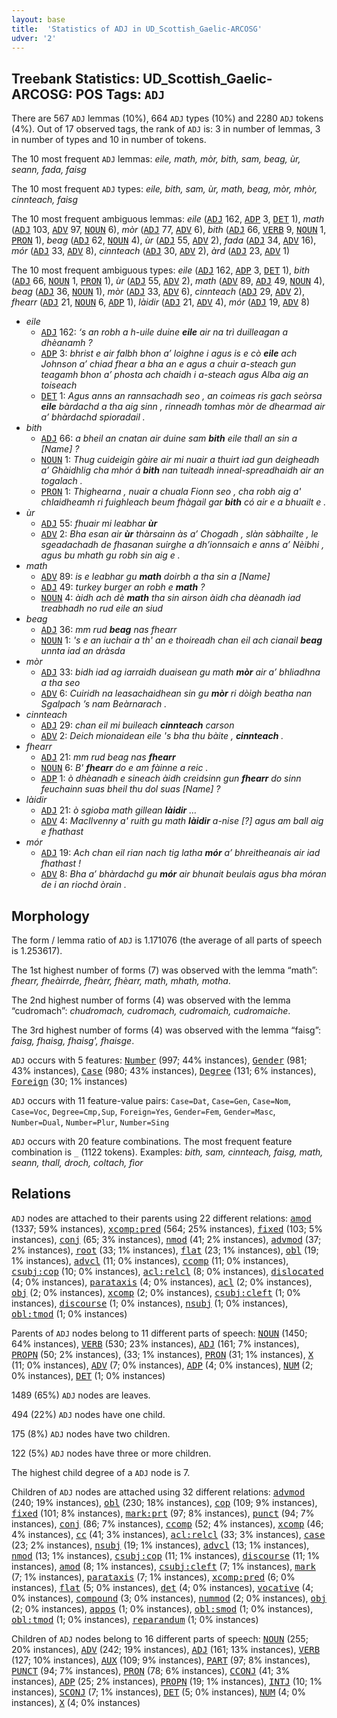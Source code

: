 ```yaml
---
layout: base
title:  'Statistics of ADJ in UD_Scottish_Gaelic-ARCOSG'
udver: '2'
---
```


## Treebank Statistics: UD_Scottish_Gaelic-ARCOSG: POS Tags: `ADJ`

There are 567 `ADJ` lemmas (10%), 664 `ADJ` types (10%) and 2280 `ADJ` tokens (4%).
Out of 17 observed tags, the rank of `ADJ` is: 3 in number of lemmas, 3 in number of types and 10 in number of tokens.

The 10 most frequent `ADJ` lemmas: <em>eile, math, mòr, bith, sam, beag, ùr, seann, fada, faisg</em>

The 10 most frequent `ADJ` types:  <em>eile, bith, sam, ùr, math, beag, mòr, mhòr, cinnteach, faisg</em>

The 10 most frequent ambiguous lemmas: <em>eile</em> (<tt><a href="gd_arcosg-pos-ADJ.html">ADJ</a></tt> 162, <tt><a href="gd_arcosg-pos-ADP.html">ADP</a></tt> 3, <tt><a href="gd_arcosg-pos-DET.html">DET</a></tt> 1), <em>math</em> (<tt><a href="gd_arcosg-pos-ADJ.html">ADJ</a></tt> 103, <tt><a href="gd_arcosg-pos-ADV.html">ADV</a></tt> 97, <tt><a href="gd_arcosg-pos-NOUN.html">NOUN</a></tt> 6), <em>mòr</em> (<tt><a href="gd_arcosg-pos-ADJ.html">ADJ</a></tt> 77, <tt><a href="gd_arcosg-pos-ADV.html">ADV</a></tt> 6), <em>bith</em> (<tt><a href="gd_arcosg-pos-ADJ.html">ADJ</a></tt> 66, <tt><a href="gd_arcosg-pos-VERB.html">VERB</a></tt> 9, <tt><a href="gd_arcosg-pos-NOUN.html">NOUN</a></tt> 1, <tt><a href="gd_arcosg-pos-PRON.html">PRON</a></tt> 1), <em>beag</em> (<tt><a href="gd_arcosg-pos-ADJ.html">ADJ</a></tt> 62, <tt><a href="gd_arcosg-pos-NOUN.html">NOUN</a></tt> 4), <em>ùr</em> (<tt><a href="gd_arcosg-pos-ADJ.html">ADJ</a></tt> 55, <tt><a href="gd_arcosg-pos-ADV.html">ADV</a></tt> 2), <em>fada</em> (<tt><a href="gd_arcosg-pos-ADJ.html">ADJ</a></tt> 34, <tt><a href="gd_arcosg-pos-ADV.html">ADV</a></tt> 16), <em>mór</em> (<tt><a href="gd_arcosg-pos-ADJ.html">ADJ</a></tt> 33, <tt><a href="gd_arcosg-pos-ADV.html">ADV</a></tt> 8), <em>cinnteach</em> (<tt><a href="gd_arcosg-pos-ADJ.html">ADJ</a></tt> 30, <tt><a href="gd_arcosg-pos-ADV.html">ADV</a></tt> 2), <em>àrd</em> (<tt><a href="gd_arcosg-pos-ADJ.html">ADJ</a></tt> 23, <tt><a href="gd_arcosg-pos-ADV.html">ADV</a></tt> 1)

The 10 most frequent ambiguous types:  <em>eile</em> (<tt><a href="gd_arcosg-pos-ADJ.html">ADJ</a></tt> 162, <tt><a href="gd_arcosg-pos-ADP.html">ADP</a></tt> 3, <tt><a href="gd_arcosg-pos-DET.html">DET</a></tt> 1), <em>bith</em> (<tt><a href="gd_arcosg-pos-ADJ.html">ADJ</a></tt> 66, <tt><a href="gd_arcosg-pos-NOUN.html">NOUN</a></tt> 1, <tt><a href="gd_arcosg-pos-PRON.html">PRON</a></tt> 1), <em>ùr</em> (<tt><a href="gd_arcosg-pos-ADJ.html">ADJ</a></tt> 55, <tt><a href="gd_arcosg-pos-ADV.html">ADV</a></tt> 2), <em>math</em> (<tt><a href="gd_arcosg-pos-ADV.html">ADV</a></tt> 89, <tt><a href="gd_arcosg-pos-ADJ.html">ADJ</a></tt> 49, <tt><a href="gd_arcosg-pos-NOUN.html">NOUN</a></tt> 4), <em>beag</em> (<tt><a href="gd_arcosg-pos-ADJ.html">ADJ</a></tt> 36, <tt><a href="gd_arcosg-pos-NOUN.html">NOUN</a></tt> 1), <em>mòr</em> (<tt><a href="gd_arcosg-pos-ADJ.html">ADJ</a></tt> 33, <tt><a href="gd_arcosg-pos-ADV.html">ADV</a></tt> 6), <em>cinnteach</em> (<tt><a href="gd_arcosg-pos-ADJ.html">ADJ</a></tt> 29, <tt><a href="gd_arcosg-pos-ADV.html">ADV</a></tt> 2), <em>fhearr</em> (<tt><a href="gd_arcosg-pos-ADJ.html">ADJ</a></tt> 21, <tt><a href="gd_arcosg-pos-NOUN.html">NOUN</a></tt> 6, <tt><a href="gd_arcosg-pos-ADP.html">ADP</a></tt> 1), <em>làidir</em> (<tt><a href="gd_arcosg-pos-ADJ.html">ADJ</a></tt> 21, <tt><a href="gd_arcosg-pos-ADV.html">ADV</a></tt> 4), <em>mór</em> (<tt><a href="gd_arcosg-pos-ADJ.html">ADJ</a></tt> 19, <tt><a href="gd_arcosg-pos-ADV.html">ADV</a></tt> 8)


* <em>eile</em>
  * <tt><a href="gd_arcosg-pos-ADJ.html">ADJ</a></tt> 162: <em>‘s an robh a h-uile duine <b>eile</b> air na trì duilleagan a dhèanamh ?</em>
  * <tt><a href="gd_arcosg-pos-ADP.html">ADP</a></tt> 3: <em>bhrist e air falbh bhon a’ loighne i agus is e cò <b>eile</b> ach Johnson a’ chiad fhear a bha an e agus a chuir a-steach gun teagamh bhon a’ phosta ach chaidh i a-steach agus Alba aig an toiseach</em>
  * <tt><a href="gd_arcosg-pos-DET.html">DET</a></tt> 1: <em>Agus anns an rannsachadh seo , an coimeas ris gach seòrsa <b>eile</b> bàrdachd a tha aig sinn , rinneadh tomhas mòr de dhearmad air a’ bhàrdachd spioradail .</em>
* <em>bith</em>
  * <tt><a href="gd_arcosg-pos-ADJ.html">ADJ</a></tt> 66: <em>a bheil an cnatan air duine sam <b>bith</b> eile thall an sin a [Name] ?</em>
  * <tt><a href="gd_arcosg-pos-NOUN.html">NOUN</a></tt> 1: <em>Thug cuideigin gàire air mi nuair a thuirt iad gun deigheadh a’ Ghàidhlig cha mhór á <b>bith</b> nan tuiteadh inneal-spreadhaidh air an togalach .</em>
  * <tt><a href="gd_arcosg-pos-PRON.html">PRON</a></tt> 1: <em>Thighearna , nuair a chuala Fionn seo , cha robh aig a' chlaidheamh ri fuighleach beum fhàgail gar <b>bith</b> có air e a bhuailt e .</em>
* <em>ùr</em>
  * <tt><a href="gd_arcosg-pos-ADJ.html">ADJ</a></tt> 55: <em>fhuair mi leabhar <b>ùr</b></em>
  * <tt><a href="gd_arcosg-pos-ADV.html">ADV</a></tt> 2: <em>Bha esan air <b>ùr</b> thàrsainn às a’ Chogadh , slàn sàbhailte , le sgeadachadh de fhasanan suirghe a dh’ionnsaich e anns a’ Nèibhi , agus bu mhath gu robh sin aig e .</em>
* <em>math</em>
  * <tt><a href="gd_arcosg-pos-ADV.html">ADV</a></tt> 89: <em>is e leabhar gu <b>math</b> doirbh a tha sin a [Name]</em>
  * <tt><a href="gd_arcosg-pos-ADJ.html">ADJ</a></tt> 49: <em>turkey burger an robh e <b>math</b> ?</em>
  * <tt><a href="gd_arcosg-pos-NOUN.html">NOUN</a></tt> 4: <em>àidh ach dè <b>math</b> tha sin airson àidh cha dèanadh iad treabhadh no rud eile an siud</em>
* <em>beag</em>
  * <tt><a href="gd_arcosg-pos-ADJ.html">ADJ</a></tt> 36: <em>mm rud <b>beag</b> nas fhearr</em>
  * <tt><a href="gd_arcosg-pos-NOUN.html">NOUN</a></tt> 1: <em>'s e an iuchair a th' an e thoireadh chan eil ach cianail <b>beag</b> unnta iad an dràsda</em>
* <em>mòr</em>
  * <tt><a href="gd_arcosg-pos-ADJ.html">ADJ</a></tt> 33: <em>bidh iad ag iarraidh duaisean gu math <b>mòr</b> air a’ bhliadhna a tha seo</em>
  * <tt><a href="gd_arcosg-pos-ADV.html">ADV</a></tt> 6: <em>Cuiridh na leasachaidhean sin gu <b>mòr</b> ri dòigh beatha nan Sgalpach ’s nam Beàrnarach .</em>
* <em>cinnteach</em>
  * <tt><a href="gd_arcosg-pos-ADJ.html">ADJ</a></tt> 29: <em>chan eil mi buileach <b>cinnteach</b> carson</em>
  * <tt><a href="gd_arcosg-pos-ADV.html">ADV</a></tt> 2: <em>Deich mionaidean eile 's bha thu bàite , <b>cinnteach</b> .</em>
* <em>fhearr</em>
  * <tt><a href="gd_arcosg-pos-ADJ.html">ADJ</a></tt> 21: <em>mm rud beag nas <b>fhearr</b></em>
  * <tt><a href="gd_arcosg-pos-NOUN.html">NOUN</a></tt> 6: <em>B' <b>fhearr</b> do e am fàinne a reic .</em>
  * <tt><a href="gd_arcosg-pos-ADP.html">ADP</a></tt> 1: <em>ò dhèanadh e sineach àidh creidsinn gun <b>fhearr</b> do sinn feuchainn suas bheil thu dol suas [Name] ?</em>
* <em>làidir</em>
  * <tt><a href="gd_arcosg-pos-ADJ.html">ADJ</a></tt> 21: <em>ò sgioba math gillean <b>làidir</b> …</em>
  * <tt><a href="gd_arcosg-pos-ADV.html">ADV</a></tt> 4: <em>MacIlvenny a' ruith gu math <b>làidir</b> a-nise [?] agus am ball aig e fhathast</em>
* <em>mór</em>
  * <tt><a href="gd_arcosg-pos-ADJ.html">ADJ</a></tt> 19: <em>Ach chan eil rian nach tig latha <b>mór</b> a’ bhreitheanais air iad fhathast !</em>
  * <tt><a href="gd_arcosg-pos-ADV.html">ADV</a></tt> 8: <em>Bha a’ bhàrdachd gu <b>mór</b> air bhunait beulais agus bha móran de i an riochd òrain .</em>

## Morphology

The form / lemma ratio of `ADJ` is 1.171076 (the average of all parts of speech is 1.253617).

The 1st highest number of forms (7) was observed with the lemma “math”: <em>fhearr, fheàirrde, fheàrr, fhèarr, math, mhath, motha</em>.

The 2nd highest number of forms (4) was observed with the lemma “cudromach”: <em>chudromach, cudromach, cudromaich, cudromaiche</em>.

The 3rd highest number of forms (4) was observed with the lemma “faisg”: <em>faisg, fhaisg, fhaisg', fhaisge</em>.

`ADJ` occurs with 5 features: <tt><a href="gd_arcosg-feat-Number.html">Number</a></tt> (997; 44% instances), <tt><a href="gd_arcosg-feat-Gender.html">Gender</a></tt> (981; 43% instances), <tt><a href="gd_arcosg-feat-Case.html">Case</a></tt> (980; 43% instances), <tt><a href="gd_arcosg-feat-Degree.html">Degree</a></tt> (131; 6% instances), <tt><a href="gd_arcosg-feat-Foreign.html">Foreign</a></tt> (30; 1% instances)

`ADJ` occurs with 11 feature-value pairs: `Case=Dat`, `Case=Gen`, `Case=Nom`, `Case=Voc`, `Degree=Cmp,Sup`, `Foreign=Yes`, `Gender=Fem`, `Gender=Masc`, `Number=Dual`, `Number=Plur`, `Number=Sing`

`ADJ` occurs with 20 feature combinations.
The most frequent feature combination is `_` (1122 tokens).
Examples: <em>bith, sam, cinnteach, faisg, math, seann, thall, droch, coltach, fìor</em>


## Relations

`ADJ` nodes are attached to their parents using 22 different relations: <tt><a href="gd_arcosg-dep-amod.html">amod</a></tt> (1337; 59% instances), <tt><a href="gd_arcosg-dep-xcomp-pred.html">xcomp:pred</a></tt> (564; 25% instances), <tt><a href="gd_arcosg-dep-fixed.html">fixed</a></tt> (103; 5% instances), <tt><a href="gd_arcosg-dep-conj.html">conj</a></tt> (65; 3% instances), <tt><a href="gd_arcosg-dep-nmod.html">nmod</a></tt> (41; 2% instances), <tt><a href="gd_arcosg-dep-advmod.html">advmod</a></tt> (37; 2% instances), <tt><a href="gd_arcosg-dep-root.html">root</a></tt> (33; 1% instances), <tt><a href="gd_arcosg-dep-flat.html">flat</a></tt> (23; 1% instances), <tt><a href="gd_arcosg-dep-obl.html">obl</a></tt> (19; 1% instances), <tt><a href="gd_arcosg-dep-advcl.html">advcl</a></tt> (11; 0% instances), <tt><a href="gd_arcosg-dep-ccomp.html">ccomp</a></tt> (11; 0% instances), <tt><a href="gd_arcosg-dep-csubj-cop.html">csubj:cop</a></tt> (10; 0% instances), <tt><a href="gd_arcosg-dep-acl-relcl.html">acl:relcl</a></tt> (8; 0% instances), <tt><a href="gd_arcosg-dep-dislocated.html">dislocated</a></tt> (4; 0% instances), <tt><a href="gd_arcosg-dep-parataxis.html">parataxis</a></tt> (4; 0% instances), <tt><a href="gd_arcosg-dep-acl.html">acl</a></tt> (2; 0% instances), <tt><a href="gd_arcosg-dep-obj.html">obj</a></tt> (2; 0% instances), <tt><a href="gd_arcosg-dep-xcomp.html">xcomp</a></tt> (2; 0% instances), <tt><a href="gd_arcosg-dep-csubj-cleft.html">csubj:cleft</a></tt> (1; 0% instances), <tt><a href="gd_arcosg-dep-discourse.html">discourse</a></tt> (1; 0% instances), <tt><a href="gd_arcosg-dep-nsubj.html">nsubj</a></tt> (1; 0% instances), <tt><a href="gd_arcosg-dep-obl-tmod.html">obl:tmod</a></tt> (1; 0% instances)

Parents of `ADJ` nodes belong to 11 different parts of speech: <tt><a href="gd_arcosg-pos-NOUN.html">NOUN</a></tt> (1450; 64% instances), <tt><a href="gd_arcosg-pos-VERB.html">VERB</a></tt> (530; 23% instances), <tt><a href="gd_arcosg-pos-ADJ.html">ADJ</a></tt> (161; 7% instances), <tt><a href="gd_arcosg-pos-PROPN.html">PROPN</a></tt> (50; 2% instances),  (33; 1% instances), <tt><a href="gd_arcosg-pos-PRON.html">PRON</a></tt> (31; 1% instances), <tt><a href="gd_arcosg-pos-X.html">X</a></tt> (11; 0% instances), <tt><a href="gd_arcosg-pos-ADV.html">ADV</a></tt> (7; 0% instances), <tt><a href="gd_arcosg-pos-ADP.html">ADP</a></tt> (4; 0% instances), <tt><a href="gd_arcosg-pos-NUM.html">NUM</a></tt> (2; 0% instances), <tt><a href="gd_arcosg-pos-DET.html">DET</a></tt> (1; 0% instances)

1489 (65%) `ADJ` nodes are leaves.

494 (22%) `ADJ` nodes have one child.

175 (8%) `ADJ` nodes have two children.

122 (5%) `ADJ` nodes have three or more children.

The highest child degree of a `ADJ` node is 7.

Children of `ADJ` nodes are attached using 32 different relations: <tt><a href="gd_arcosg-dep-advmod.html">advmod</a></tt> (240; 19% instances), <tt><a href="gd_arcosg-dep-obl.html">obl</a></tt> (230; 18% instances), <tt><a href="gd_arcosg-dep-cop.html">cop</a></tt> (109; 9% instances), <tt><a href="gd_arcosg-dep-fixed.html">fixed</a></tt> (101; 8% instances), <tt><a href="gd_arcosg-dep-mark-prt.html">mark:prt</a></tt> (97; 8% instances), <tt><a href="gd_arcosg-dep-punct.html">punct</a></tt> (94; 7% instances), <tt><a href="gd_arcosg-dep-conj.html">conj</a></tt> (86; 7% instances), <tt><a href="gd_arcosg-dep-ccomp.html">ccomp</a></tt> (52; 4% instances), <tt><a href="gd_arcosg-dep-xcomp.html">xcomp</a></tt> (46; 4% instances), <tt><a href="gd_arcosg-dep-cc.html">cc</a></tt> (41; 3% instances), <tt><a href="gd_arcosg-dep-acl-relcl.html">acl:relcl</a></tt> (33; 3% instances), <tt><a href="gd_arcosg-dep-case.html">case</a></tt> (23; 2% instances), <tt><a href="gd_arcosg-dep-nsubj.html">nsubj</a></tt> (19; 1% instances), <tt><a href="gd_arcosg-dep-advcl.html">advcl</a></tt> (13; 1% instances), <tt><a href="gd_arcosg-dep-nmod.html">nmod</a></tt> (13; 1% instances), <tt><a href="gd_arcosg-dep-csubj-cop.html">csubj:cop</a></tt> (11; 1% instances), <tt><a href="gd_arcosg-dep-discourse.html">discourse</a></tt> (11; 1% instances), <tt><a href="gd_arcosg-dep-amod.html">amod</a></tt> (8; 1% instances), <tt><a href="gd_arcosg-dep-csubj-cleft.html">csubj:cleft</a></tt> (7; 1% instances), <tt><a href="gd_arcosg-dep-mark.html">mark</a></tt> (7; 1% instances), <tt><a href="gd_arcosg-dep-parataxis.html">parataxis</a></tt> (7; 1% instances), <tt><a href="gd_arcosg-dep-xcomp-pred.html">xcomp:pred</a></tt> (6; 0% instances), <tt><a href="gd_arcosg-dep-flat.html">flat</a></tt> (5; 0% instances), <tt><a href="gd_arcosg-dep-det.html">det</a></tt> (4; 0% instances), <tt><a href="gd_arcosg-dep-vocative.html">vocative</a></tt> (4; 0% instances), <tt><a href="gd_arcosg-dep-compound.html">compound</a></tt> (3; 0% instances), <tt><a href="gd_arcosg-dep-nummod.html">nummod</a></tt> (2; 0% instances), <tt><a href="gd_arcosg-dep-obj.html">obj</a></tt> (2; 0% instances), <tt><a href="gd_arcosg-dep-appos.html">appos</a></tt> (1; 0% instances), <tt><a href="gd_arcosg-dep-obl-smod.html">obl:smod</a></tt> (1; 0% instances), <tt><a href="gd_arcosg-dep-obl-tmod.html">obl:tmod</a></tt> (1; 0% instances), <tt><a href="gd_arcosg-dep-reparandum.html">reparandum</a></tt> (1; 0% instances)

Children of `ADJ` nodes belong to 16 different parts of speech: <tt><a href="gd_arcosg-pos-NOUN.html">NOUN</a></tt> (255; 20% instances), <tt><a href="gd_arcosg-pos-ADV.html">ADV</a></tt> (242; 19% instances), <tt><a href="gd_arcosg-pos-ADJ.html">ADJ</a></tt> (161; 13% instances), <tt><a href="gd_arcosg-pos-VERB.html">VERB</a></tt> (127; 10% instances), <tt><a href="gd_arcosg-pos-AUX.html">AUX</a></tt> (109; 9% instances), <tt><a href="gd_arcosg-pos-PART.html">PART</a></tt> (97; 8% instances), <tt><a href="gd_arcosg-pos-PUNCT.html">PUNCT</a></tt> (94; 7% instances), <tt><a href="gd_arcosg-pos-PRON.html">PRON</a></tt> (78; 6% instances), <tt><a href="gd_arcosg-pos-CCONJ.html">CCONJ</a></tt> (41; 3% instances), <tt><a href="gd_arcosg-pos-ADP.html">ADP</a></tt> (25; 2% instances), <tt><a href="gd_arcosg-pos-PROPN.html">PROPN</a></tt> (19; 1% instances), <tt><a href="gd_arcosg-pos-INTJ.html">INTJ</a></tt> (10; 1% instances), <tt><a href="gd_arcosg-pos-SCONJ.html">SCONJ</a></tt> (7; 1% instances), <tt><a href="gd_arcosg-pos-DET.html">DET</a></tt> (5; 0% instances), <tt><a href="gd_arcosg-pos-NUM.html">NUM</a></tt> (4; 0% instances), <tt><a href="gd_arcosg-pos-X.html">X</a></tt> (4; 0% instances)

